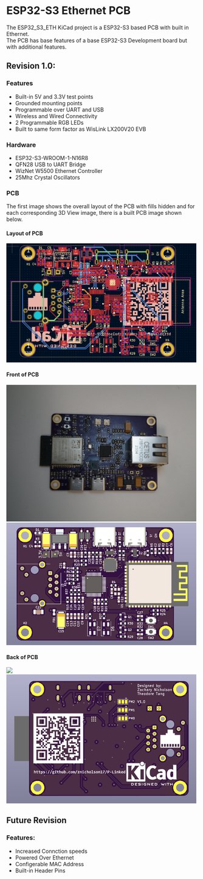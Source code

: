# ESP32-S3 Ethernet PCB


The ESP32_S3_ETH KiCad project is a ESP32-S3 based PCB with built in Ethernet.  
The PCB has base features of a base ESP32-S3 Development board but with additional features.  

## Revision 1.0:

### Features
- Built-in 5V and 3.3V test points
- Grounded mounting points
- Programmable over UART and USB
- Wireless and Wired Connectivity
- 2 Programmable RGB LEDs
- Built to same form factor as WisLink LX200V20 EVB

### Hardware
  - ESP32-S3-WROOM-1-N16R8
  - QFN28 USB to UART Bridge
  - WizNet W5500 Ethernet Controller
  - 25Mhz Crystal Oscillators


### PCB
The first image shows the overall layout of the PCB with fills hidden and for each corresponding 3D View image, there is a built PCB image shown below.  

#### Layout of PCB
<img src = "https://github.com/znicholson17/P-Linked/blob/main/Docs/Images/ESP32-S3_ETH_LAYOUT.png" width="500" hiehgt="500">  

#### Front of PCB

  
<img src = "https://github.com/znicholson17/P-Linked/blob/main/Docs/Images/ESP32-S3_ETH_FRONT.png" width="500" hiehgt="500">
<img src = "https://github.com/znicholson17/P-Linked/blob/main/Docs/Images/ESP32-S3_ETH__3D_FRONT.png" width="500" hiehgt="500">

#### Back of PCB
<img src = "https://github.com/znicholson17/P-Linked/blob/main/Docs/Images/ESP32-S3_ETH_BACK.JPG" width="500" hiehgt="500">
<img src = "https://github.com/znicholson17/P-Linked/blob/main/Docs/Images/ESP32-S3_ETH__3D_BACK.png" width="500" hiehgt="500">

## Future Revision

### Features:
- Increased Connction speeds
- Powered Over Ethernet
- Configerable MAC Address
- Built-in Header Pins

